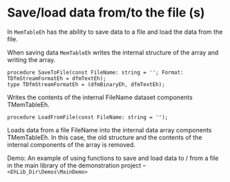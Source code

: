 # Save/load data from/to the file (s)


In `MemTableEh` has the ability to save data to a file and load the data from the file. 

When saving data `MemTableEh` writes the internal structure of the array and writing the array.

```pascal:no-line-numbers
procedure SaveToFile(const FileName: string = ''; Format: TDfmStreamFormatEh = dfmTextEh);
type TDfmStreamFormatEh = (dfmBinaryEh, dfmTextEh);
``` 
<sh>Writes the contents of the internal FileName dataset components TMemTableEh.</sh>
<br>

```pascal:no-line-numbers
procedure LoadFromFile(const FileName: string = '');
``` 
<sh>Loads data from a file FileName into the internal data array components TMemTableEh. In this case, the old structure and the contents of the internal components of the array is removed.</sh>

Demo: An example of using functions to save and load data to / from a file in the main library of the demonstration project – `<EhLib_Dir\Demos\MainDemo>`
